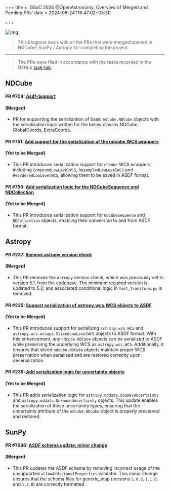 +++
title = 'GSoC 2024 @OpenAstronomy: Overview of Merged and Pending PRs'
date = 2024-08-24T16:47:02+05:30

+++

![img](/images/PR-Merged.png)

> This blogpost deals with all the PRs that were merged/opened in NDCube/ SunPy / Astropy for completing the project.
---
> The PRs were filed in accordance with the tasks recorded in the GitHub [task-tab](https://github.com/orgs/sunpy/projects/12).

## NDCube 

#### PR #708: [Asdf-Support](https://github.com/sunpy/ndcube/pull/708) 
#### (Merged)
 - PR for supporting the serialization of basic `ndcube.NDCube` objects with the serialization logic written for the below classes
 NDCube, GlobalCoords, ExtraCoords.

#### PR #751: [Add support for the serialization of the ndcube WCS wrappers](https://github.com/sunpy/ndcube/pull/751) 
#### (Yet to be Merged)
 - This PR introduces serialization support for `ndcube` WCS wrappers, including `CompoundLowLevelWCS`, `ResampledLowLevelWCS` and `ReorderedLowLevelWCS`, allowing them to be saved in ASDF format.

#### PR #756: [Add serialization logic for the NDCubeSequence and NDCollection](https://github.com/sunpy/ndcube/pull/756)
#### (Yet to be Merged)
 - This PR introduces serialization support for `NDCubeSequence` and `NDCollection` objects, enabling their conversion to and from ASDF format.

## Astropy

#### PR #237: [Remove astropy version check](https://github.com/astropy/asdf-astropy/pull/237)
#### (Merged)
 - This PR removes the `astropy` version check, which was previously set to version 5.1, from the codebase. The minimum required version is updated to 5.2, and associated conditional logic in `test_transform.py` is removed.

#### PR #235: [Support serialization of astropy.wcs.WCS objects to ASDF](https://github.com/astropy/asdf-astropy/pull/235)
#### (Yet to be Merged)
 - This PR introduces support for serializing `astropy.wcs.WCS` and `astropy.wcs.wcsapi.SlicedLowLevelWCS` objects to ASDF format. With this enhancement, any `ndcube.NDCube` objects can be serialized to ASDF while preserving the underlying WCS as `astropy.wcs.WCS`. Additionally, it ensures that sliced `ndcube.NDCube` objects maintain proper WCS preservation when serialized and are restored correctly upon deserialization.

#### PR #239: [Add serialization logic for uncertainty objects](https://github.com/astropy/asdf-astropy/pull/239)
#### (Yet to be Merged)
 - This PR adds serialization logic for `astropy.nddata.StdDevUncertainty` and `astropy.nddata.UnknownUncertainty` objects. This update enables the serialization of these uncertainty types, ensuring that the uncertainty attribute of the `ndcube.NDCube` object is properly preserved and restored.

## SunPy

#### PR #7686: [ASDF schema update: minor change](https://github.com/sunpy/sunpy/pull/7686)
#### (Merged)
 - This PR updates the ASDF schema by removing incorrect usage of the unsupported `allowAdditionalProperties` validator. This minor change ensures that the schema files for generic_map (versions `1.0.0`, `1.1.0`, and `1.2.0`) are correctly formatted.
